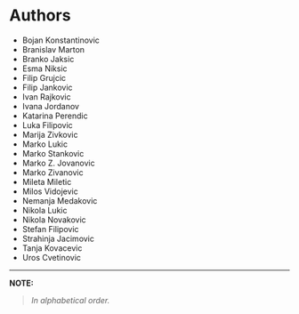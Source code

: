 # Authors

- Bojan Konstantinovic
- Branislav Marton
- Branko Jaksic
- Esma Niksic
- Filip Grujcic
- Filip Jankovic
- Ivan Rajkovic
- Ivana Jordanov
- Katarina Perendic
- Luka Filipovic
- Marija Zivkovic
- Marko Lukic
- Marko Stankovic
- Marko Z. Jovanovic
- Marko Zivanovic
- Mileta Miletic
- Milos Vidojevic
- Nemanja Medakovic
- Nikola Lukic
- Nikola Novakovic
- Stefan Filipovic
- Strahinja Jacimovic
- Tanja Kovacevic
- Uros Cvetinovic

---

**NOTE:**
> *In alphabetical order.*
